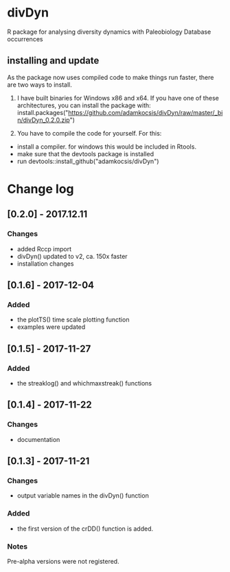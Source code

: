 # divDyn
R package for analysing diversity dynamics with Paleobiology Database occurrences

## installing and update
As the package now uses compiled code to make things run faster, there are two ways to install.
1. I have built binaries for Windows x86 and x64. If you have one of these architectures, you can install the package with:
install.packages("https://github.com/adamkocsis/divDyn/raw/master/_bin/divDyn_0.2.0.zip")

2. You have to compile the code for yourself. For this:
- install a compiler. for windows this would be included in Rtools.
- make sure that the devtools package is installed
- run devtools::install_github("adamkocsis/divDyn")




# Change log
## [0.2.0] - 2017.12.11
### Changes
- added Rccp import
- divDyn() updated to v2, ca. 150x faster
- installation changes

## [0.1.6] - 2017-12-04
### Added
- the plotTS() time scale plotting function
- examples were updated

## [0.1.5] - 2017-11-27
### Added
- the streaklog() and whichmaxstreak() functions

## [0.1.4] - 2017-11-22
### Changes
- documentation


## [0.1.3] - 2017-11-21
### Changes
- output variable names in the divDyn() function

### Added
- the first version of the crDD() function is added.

### Notes
Pre-alpha versions were not registered.